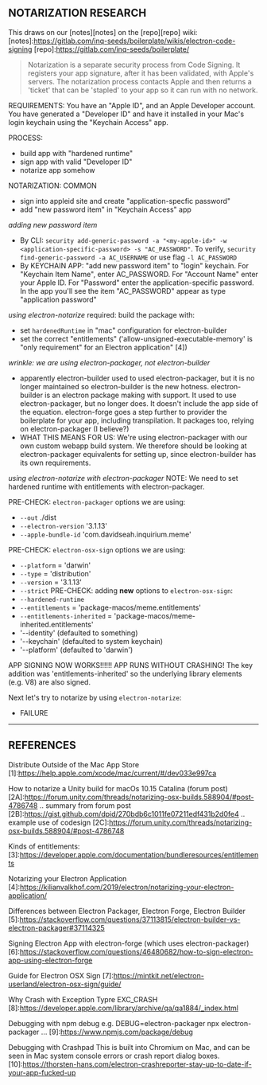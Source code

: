 
## NOTARIZATION RESEARCH

This draws on our [notes][notes] on the [repo][repo] wiki:
[notes]:https://gitlab.com/inq-seeds/boilerplate/wikis/electron-code-signing
[repo]:https://gitlab.com/inq-seeds/boilerplate/

> Notarization is a separate security process from Code Signing. It registers your app signature, after it has been validated, with Apple's servers. The notarization process contacts Apple and then returns a 'ticket' that can be 'stapled' to your app so it can run with no network.

REQUIREMENTS: You have an "Apple ID", and an Apple Developer account. You have generated a "Developer ID" and have it installed in your Mac's login keychain using the "Keychain Access" app.

PROCESS:

* build app with "hardened runtime"
* sign app with valid "Developer ID"
* notarize app somehow

NOTARIZATION: COMMON

* sign into appleid site and create "application-specfic password" 
* add "new password item" in "Keychain Access" app

*adding new password item*
* By CLI: `security add-generic-password -a "<my-apple-id>" -w <application-specific-password> -s "AC_PASSWORD"`. To verify, `security find-generic-password -a AC_USERNAME` or use flag `-l AC_PASSWORD`
* By KEYCHAIN APP: "add new password item" to "login" keychain. For "Keychain Item Name", enter AC_PASSWORD. For "Account Name" enter your Apple ID. For "Password" enter the application-specific password. In the app you'll see the item "AC_PASSWORD" appear as type "application password"

*using electron-notarize*
required: build the package with:
* set `hardenedRuntime` in "mac" configuration for electron-builder
* set the correct "entitlements" ('allow-unsigned-executable-memory' is "only requirement" for an Electron application" [4])

*wrinkle: we are using electron-packager, not electron-builder*
* apparently electron-builder used to used electron-packager, but it is no longer maintained so electron-builder is the new hotness. electron-builder is an electron package making with support. It used to use electron-packager, but no longer does. It doesn't include the app side of the equation. electron-forge goes a step further to provider the boilerplate for your app, including transpilation. It packages too, relying on electron-packager (I believe?)
* WHAT THIS MEANS FOR US: We're using electron-packager with our own custom webapp build system. We therefore should be looking at electron-packager equivalents for setting up, since electron-builder has its own requirements.

*using electron-notarize with electron-packager*
NOTE: We need to set hardened runtime with entitlements with electron-packager.

PRE-CHECK: `electron-packager` options we are using:
* `--out` ./dist
* `--electron-version` '3.1.13'
* `--apple-bundle-id` 'com.davidseah.inquirium.meme'

PRE-CHECK: `electron-osx-sign` options we are using:
* `--platform` = 'darwin'
* `--type` = 'distribution'
* `--version` = '3.1.13'
* `--strict`
PRE-CHECK: adding **new** options to `electron-osx-sign`:
* `--hardened-runtime`
* `--entitlements` = 'package-macos/meme.entitlements'
* `--entitlements-inherited` = 'package-macos/meme-inherited.entitlements'
* '--identity' (defaulted to something)
* '--keychain' (defaulted to system keychain)
* '--platform' (defaulted to 'darwin')

APP SIGNING NOW WORKS!!!!!! APP RUNS WITHOUT CRASHING!
The key addition was 'entitlements-inherited' so the underlying library elements (e.g. V8) are also signed.

Next let's try to notarize by using `electron-notarize`:
* FAILURE


- - -
## REFERENCES

Distribute Outside of the Mac App Store
[1]:https://help.apple.com/xcode/mac/current/#/dev033e997ca

How to notarize a Unity build for macOs 10.15 Catalina (forum post)
[2A]:https://forum.unity.com/threads/notarizing-osx-builds.588904/#post-4786748
.. summary from forum post
[2B]:https://gist.github.com/dpid/270bdb6c1011fe07211edf431b2d0fe4
.. example use of codesign
[2C]:https://forum.unity.com/threads/notarizing-osx-builds.588904/#post-4786748

Kinds of entitlements:
[3]:https://developer.apple.com/documentation/bundleresources/entitlements

Notarizing your Electron Application
[4]:https://kilianvalkhof.com/2019/electron/notarizing-your-electron-application/

Differences between Electron Packager, Electron Forge, Electron Builder
[5]:https://stackoverflow.com/questions/37113815/electron-builder-vs-electron-packager#37114325

Signing Electron App with electron-forge (which uses electron-packager)
[6]:https://stackoverflow.com/questions/46480682/how-to-sign-electron-app-using-electron-forge

Guide for Electron OSX Sign
[7]:https://mintkit.net/electron-userland/electron-osx-sign/guide/

Why Crash with Exception Typre EXC_CRASH
[8]:https://developer.apple.com/library/archive/qa/qa1884/_index.html

Debugging with npm debug
e.g. DEBUG=electron-packager npx electron-packager ...
[9]:https://www.npmjs.com/package/debug

Debugging with Crashpad
This is built into Chromium on Mac, and can be seen in Mac system console errors or crash report dialog boxes.
[10]:https://thorsten-hans.com/electron-crashreporter-stay-up-to-date-if-your-app-fucked-up

